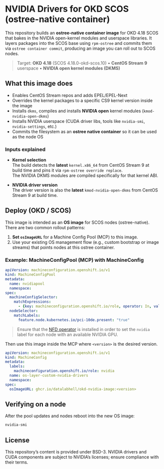 # NVIDIA Drivers for OKD SCOS (ostree-native container)

This repository builds an **ostree-native container image** for OKD 4.18 SCOS that bakes in the NVIDIA open-kernel modules and userspace libraries. It layers packages into the SCOS base using `rpm-ostree` and commits them via `ostree container commit`, producing an image you can roll out to SCOS nodes.

> Target: **OKD 4.18** (SCOS 4.18.0-okd-scos.10) • **CentOS Stream 9** userspace • **NVIDIA open kernel modules (DKMS)**

## What this image does

- Enables CentOS Stream repos and adds EPEL/EPEL-Next
- Overrides the kernel packages to a specific CS9 kernel version inside the image
- Installs `dkms`, compiles and installs **NVIDIA open** kernel modules (`kmod-nvidia-open-dkms`)
- Installs NVIDIA userspace (CUDA driver libs, tools like `nvidia-smi`, `nvidia-settings`, etc.)
- Commits the filesystem as an **ostree native container** so it can be used as the node OS

### Inputs explained

- **Kernel selection**  
  The build detects the **latest** `kernel.x86_64` from CentOS Stream 9 at build time and pins it via `rpm-ostree override replace`.  
  The NVIDIA DKMS modules are compiled specifically for that kernel ABI.

- **NVIDIA driver version**  
  The driver version is also the **latest** `kmod-nvidia-open-dkms` from CentOS Stream 9 at build time.

## Deploy (OKD / SCOS)

This image is intended as an **OS image** for SCOS nodes (ostree-native). There are two common rollout patterns:

1. **Set `osImageURL`** for a Machine Config Pool (MCP) to this image.
2. Use your existing OS management flow (e.g., custom bootstrap or image streams) that points nodes at this ostree container.


### Example: MachineConfigPool (MCP) with MachineConfig

```yaml
apiVersion: machineconfiguration.openshift.io/v1
kind: MachineConfigPool
metadata:
  name: nvidiapool
  namespace:
spec:
  machineConfigSelector:
    matchExpressions:
      - {key: machineconfiguration.openshift.io/role, operator: In, values: [worker,nvidia]}
  nodeSelector:
    matchLabels:
      feature.node.kubernetes.io/pci-10de.present: "true"
```
> Ensure that the [NFD operator](https://docs.okd.io/latest/hardware_enablement/psap-node-feature-discovery-operator.html) is installed in order to set the `nvidia` label for each node with an available NVIDIA GPU.

Then use this image inside the MCP where `<version>` is the desired version.
```yaml
apiVersion: machineconfiguration.openshift.io/v1
kind: MachineConfig
metadata:
  labels:
    machineconfiguration.openshift.io/role: nvidia
  name: os-layer-custom-nvidia-drivers
  namespace:
spec:
  osImageURL: ghcr.io/datalabhell/okd-nvidia-image:<version>
```

## Verifying on a node

After the pool updates and nodes reboot into the new OS image:

```bash
nvidia-smi
```

## License

This repository’s content is provided under BSD-3.
NVIDIA drivers and CUDA components are subject to NVIDIA’s licenses; ensure compliance with their terms.
